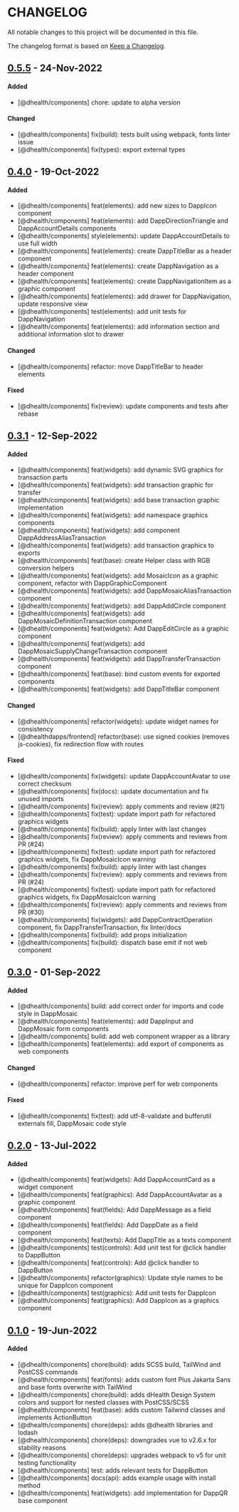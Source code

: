 # CHANGELOG
All notable changes to this project will be documented in this file.

The changelog format is based on [Keep a Changelog](https://keepachangelog.com/en/1.0.0/).

## [0.5.5][0.5.5] - 24-Nov-2022

#### Added

- [@dhealth/components] chore: update to alpha version

#### Changed

- [@dhealth/components] fix(build): tests built using webpack, fonts linter issue
- [@dhealth/components] fix(types): export external types

## [0.4.0][0.4.0] - 19-Oct-2022

#### Added

- [@dhealth/components] feat(elements): add new sizes to DappIcon component
- [@dhealth/components] feat(elements): add DappDirectionTriangle and DappAccountDetails components
- [@dhealth/components] style(elements): update DappAccountDetails to use full width
- [@dhealth/components] feat(elements): create DappTitleBar as a header component
- [@dhealth/components] feat(elements): create DappNavigation as a header component
- [@dhealth/components] feat(elements): create DappNavigationItem as a graphic component
- [@dhealth/components] feat(elements): add drawer for DappNavigation, update responsive view
- [@dhealth/components] test(elements): add unit tests for DappNavigation
- [@dhealth/components] feat(elements): add information section and additional information slot to drawer

#### Changed

- [@dhealth/components] refactor: move DappTitleBar to header elements

#### Fixed

- [@dhealth/components] fix(review): update components and tests after rebase

## [0.3.1][0.3.1] - 12-Sep-2022

#### Added

- [@dhealth/components] feat(widgets): add dynamic SVG graphics for transaction parts
- [@dhealth/components] feat(widgets): add transaction graphic for transfer
- [@dhealth/components] feat(widgets): add base transaction graphic implementation
- [@dhealth/components] feat(widgets): add namespace graphics components
- [@dhealth/components] feat(widgets): add component DappAddressAliasTransaction
- [@dhealth/components] feat(widgets): add transaction graphics to exports
- [@dhealth/components] feat(base): create Helper class with RGB conversion helpers
- [@dhealth/components] feat(widgets): add MosaicIcon as a graphic component, refactor with DappGraphicComponent
- [@dhealth/components] feat(widgets): add DappMosaicAliasTransaction component
- [@dhealth/components] feat(widgets): add DappAddCircle component
- [@dhealth/components] feat(widgets): add DappMosaicDefinitionTransaction component
- [@dhealth/components] feat(widgets): Add DappEditCircle as a graphic component
- [@dhealth/components] feat(widgets): add DappMosaicSupplyChangeTransaction component
- [@dhealth/components] feat(widgets): add DappTransferTransaction component
- [@dhealth/components] feat(base): bind custom events for exported components
- [@dhealth/components] feat(widgets): add DappTitleBar component

#### Changed

- [@dhealth/components] refactor(widgets): update widget names for consistency
- [@dhealthdapps/frontend] refactor(base): use signed cookies (removes js-cookies), fix redirection flow with routes

#### Fixed

- [@dhealth/components] fix(widgets): update DappAccountAvatar to use correct checksum
- [@dhealth/components] fix(docs): update documentation and fix unused imports
- [@dhealth/components] fix(review): apply comments and review (#21)
- [@dhealth/components] fix(test): update import path for refactored graphics widgets
- [@dhealth/components] fix(build): apply linter with last changes
- [@dhealth/components] fix(review): apply comments and reviews from PR (#24)
- [@dhealth/components] fix(test): update import path for refactored graphics widgets, fix DappMosaicIcon warning
- [@dhealth/components] fix(build): apply linter with last changes
- [@dhealth/components] fix(review): apply comments and reviews from PR (#24)
- [@dhealth/components] fix(test): update import path for refactored graphics widgets, fix DappMosaicIcon warning
- [@dhealth/components] fix(review): apply comments and reviews from PR (#30)
- [@dhealth/components] fix(widgets): add DappContractOperation component, fix DappTransferTransaction, fix linter/docs
- [@dhealth/components] fix(build): add props initialization
- [@dhealth/components] fix(build): dispatch base emit if not web component

## [0.3.0][0.3.0] - 01-Sep-2022

#### Added

- [@dhealth/components] build: add correct order for imports and code style in DappMosaic
- [@dhealth/components] feat(elements): add DappInput and DappMosaic form components
- [@dhealth/components] build: add web component wrapper as a library
- [@dhealth/components] feat(elements): add export of components as web components

#### Changed

- [@dhealth/components] refactor: improve perf for web components

#### Fixed

- [@dhealth/components] fix(test): add utf-8-validate and bufferutil externals fill, DappMosaic code style

## [0.2.0][0.2.0] - 13-Jul-2022

#### Added

- [@dhealth/components] feat(widgets): Add DappAccountCard as a widget component
- [@dhealth/components] feat(graphics): Add DappAccountAvatar as a graphic component
- [@dhealth/components] feat(fields): Add DappMessage as a field component
- [@dhealth/components] feat(fields): Add DappDate as a field component
- [@dhealth/components] feat(texts): Add DappTitle as a texts component
- [@dhealth/components] test(controls): Add unit test for @click handler to DappButton
- [@dhealth/components] feat(controls): Add @click handler to DappButton
- [@dhealth/components] refactor(graphics): Update style names to be unique for DappIcon component
- [@dhealth/components] test(graphics): Add unit tests for DappIcon
- [@dhealth/components] feat(graphics): Add DappIcon as a graphics component

## [0.1.0][0.1.0] - 19-Jun-2022

#### Added

- [@dhealth/components] chore(build): adds SCSS build, TailWind and PostCSS commands
- [@dhealth/components] feat(fonts): adds custom font Plus Jakarta Sans and base fonts overwrite with TailWind
- [@dhealth/components] chore(build): adds dHealth Design System colors and support for nested classes with PostCSS/SCSS
- [@dhealth/components] feat(base): adds custom Tailwind classes and implements ActionButton
- [@dhealth/components] chore(deps): adds @dhealth libraries and lodash
- [@dhealth/components] chore(deps): downgrades vue to v2.6.x for stability reasons
- [@dhealth/components] chore(deps): upgrades webpack to v5 for unit testing functionality
- [@dhealth/components] test: adds relevant tests for DappButton
- [@dhealth/components] docs(api): adds example usage with install method
- [@dhealth/components] feat(widgets): add implementation for DappQR base component


[0.5.5]: https://github.com/dhealthproject/dapps-framework/compare/v0.4.0..v0.5.5
[0.4.0]: https://github.com/dhealthproject/dapps-framework/compare/v0.3.0..v0.4.0
[0.3.1]: https://github.com/dhealthproject/dapps-framework/compare/v0.3.0..v0.3.1
[0.3.0]: https://github.com/dhealthproject/dapps-framework/compare/v0.2.0..v0.3.0
[0.2.0]: https://github.com/dhealthproject/dapps-framework/compare/v0.1.0..v0.2.0
[0.1.0]: https://github.com/dhealthproject/dapps-framework/releases/tag/v0.1.0
